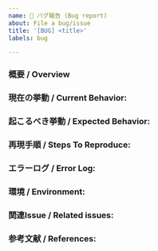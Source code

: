 ```yaml
---
name: 🐞 バグ報告 (Bug report)
about: File a bug/issue
title: '[BUG] <title>'
labels: bug

---
```


### 概要 / Overview
<!-- ツイッターのツイートぐらいの文量で説明 -->

### 現在の挙動 / Current Behavior:
<!-- 何が起こってしまっているか -->

### 起こるべき挙動 / Expected Behavior:
<!-- 期待する挙動はなにか -->

### 再現手順 / Steps To Reproduce:
<!--
例:
1. まず起動して...
2. こういう動作をして...
3. こんなエラーが発生して...
-->

### エラーログ / Error Log:
<!-- もし存在すればエラーログ / Put only if you have -->

### 環境 / Environment:
<!--
例:
- OS: Ubuntu 20.04
- Arch: x86_64
- Node: 16.XX
- Docker: 19.XX
-->

### 関連Issue / Related issues:
<!-- 既存のIssueと関係あれば そのリンクを -->

### 参考文献 / References:
<!-- 修正の参考になるもの アイデア元等 -->